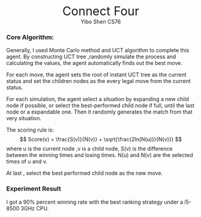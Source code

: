 <center><font size='6'>Connect Four</font></center>

<center>Yibo Shen CS76</center>

### Core Algorithm:

Generally, I used Monte Carlo method and UCT algorithm to complete this agent. By constructing UCT tree ,randomly simulate the process and calculating the values, the agent automatically finds out the best move.

For each move, the agent sets the root of instant UCT tree as the current status and set the children nodes as the every legal move from the current status.

For each simulation, the agent select a situation by expanding a new child node if possible, or select the best-performed child node if full, until the last node or a expandable one. Then it randomly generates the match from that very situation.

The scoring rule is:
$$
Score(v) = \frac{S(v)}{N(v)} + \sqrt{\frac{2ln(N(u))}{N(v)}}
$$
where u is the current node ,v is a child node, S(v) is the difference between the winning times and losing times. N(u) and N(v) are the selected times of u and v.

At last , select the best performed child node as the new move.

### Experiment Result

I got a 90% percent winning rate with the best ranking strategy under a i5-8500 3GHz  CPU.